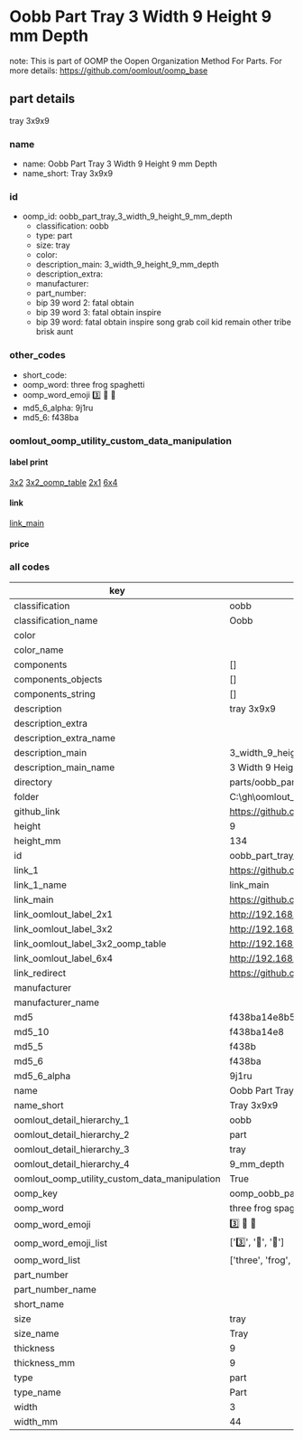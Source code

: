 # Oobb Part Tray 3 Width 9 Height 9 mm Depth  

note: This is part of OOMP the Oopen Organization Method For Parts. For more details: https://github.com/oomlout/oomp_base

##  part details
  



tray 3x9x9



### name
* name: Oobb Part Tray 3 Width 9 Height 9 mm Depth
* name_short: Tray 3x9x9 
### id
* oomp_id: oobb_part_tray_3_width_9_height_9_mm_depth
  * classification: oobb
  * type: part
  * size: tray
  * color: 
  * description_main: 3_width_9_height_9_mm_depth
  * description_extra: 
  * manufacturer: 
  * part_number: 
  * bip 39 word 2: fatal obtain
  * bip 39 word 3: fatal obtain inspire
  * bip 39 word: fatal obtain inspire song grab coil kid remain other tribe brisk aunt

### other_codes
* short_code: 
* oomp_word: three frog spaghetti
* oomp_word_emoji :three: :frog: :spaghetti:
* md5_6_alpha: 9j1ru
* md5_6: f438ba






### oomlout_oomp_utility_custom_data_manipulation
#### label print
[3x2](http://192.168.1.245:1112/?label=oomp%209j1ru)
[3x2_oomp_table](http://192.168.1.108:1112/?label=oomp%209j1ru)
[2x1](http://192.168.1.242:1112/?label=oomp%209j1ru)
[6x4](http://192.168.1.55:1112/?label=oomp%209j1ru)    

#### link

[link_main](https://github.com/oomlout/oomlout_oobb_version_4_generated_parts/tree/main/navigation_oomp/oobb/part/tray/3_width_9_height_9_mm_depth/part)                              

#### price







### all codes 
| key | value |  
| --- | --- |  
| classification | oobb |  
| classification_name | Oobb |  
| color |  |  
| color_name |  |  
| components | [] |  
| components_objects | [] |  
| components_string | [] |  
| description | tray 3x9x9 |  
| description_extra |  |  
| description_extra_name |  |  
| description_main | 3_width_9_height_9_mm_depth |  
| description_main_name | 3 Width 9 Height 9 mm Depth |  
| directory | parts/oobb_part_tray_3_width_9_height_9_mm_depth |  
| folder | C:\gh\oomlout_oobb_version_4_generated_parts\parts\oobb_part_tray_3_width_9_height_9_mm_depth |  
| github_link | https://github.com/oomlout/oomlout_oomp_part_src/tree/main/parts/oobb_part_tray_3_width_9_height_9_mm_depth |  
| height | 9 |  
| height_mm | 134 |  
| id | oobb_part_tray_3_width_9_height_9_mm_depth |  
| link_1 | https://github.com/oomlout/oomlout_oobb_version_4_generated_parts/tree/main/navigation_oomp/oobb/part/tray/3_width_9_height_9_mm_depth/part |  
| link_1_name | link_main |  
| link_main | https://github.com/oomlout/oomlout_oobb_version_4_generated_parts/tree/main/navigation_oomp/oobb/part/tray/3_width_9_height_9_mm_depth/part |  
| link_oomlout_label_2x1 | http://192.168.1.242:1112/?label=oomp%209j1ru |  
| link_oomlout_label_3x2 | http://192.168.1.245:1112/?label=oomp%209j1ru |  
| link_oomlout_label_3x2_oomp_table | http://192.168.1.108:1112/?label=oomp%209j1ru |  
| link_oomlout_label_6x4 | http://192.168.1.55:1112/?label=oomp%209j1ru |  
| link_redirect | https://github.com/oomlout/oomlout_oobb_version_4_generated_parts/tree/main/parts/oobb_tray_03_09_09 |  
| manufacturer |  |  
| manufacturer_name |  |  
| md5 | f438ba14e8b58f48b532acf2eaa6229c |  
| md5_10 | f438ba14e8 |  
| md5_5 | f438b |  
| md5_6 | f438ba |  
| md5_6_alpha | 9j1ru |  
| name | Oobb Part Tray 3 Width 9 Height 9 mm Depth |  
| name_short | Tray 3x9x9  |  
| oomlout_detail_hierarchy_1 | oobb |  
| oomlout_detail_hierarchy_2 | part |  
| oomlout_detail_hierarchy_3 | tray |  
| oomlout_detail_hierarchy_4 | 9_mm_depth |  
| oomlout_oomp_utility_custom_data_manipulation | True |  
| oomp_key | oomp_oobb_part_tray_3_width_9_height_9_mm_depth |  
| oomp_word | three frog spaghetti |  
| oomp_word_emoji | :three: :frog: :spaghetti: |  
| oomp_word_emoji_list | [':three:', ':frog:', ':spaghetti:'] |  
| oomp_word_list | ['three', 'frog', 'spaghetti'] |  
| part_number |  |  
| part_number_name |  |  
| short_name |  |  
| size | tray |  
| size_name | Tray |  
| thickness | 9 |  
| thickness_mm | 9 |  
| type | part |  
| type_name | Part |  
| width | 3 |  
| width_mm | 44 |  
